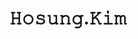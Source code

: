 # 𝙷𝚘𝚜𝚞𝚗𝚐.𝙺𝚒𝚖

<!--# Hosung.Kim
***
### Information
* Bucheon, Republic of Korea
* Studying in Hongik Univ. Computer Engineering
### Email
<hyongak516@mail.hongik.ac.kr>
-->
